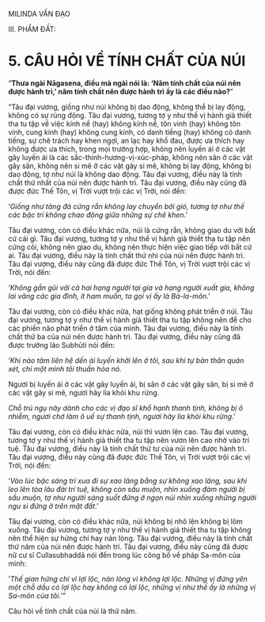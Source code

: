 MILINDA VẤN ĐẠO

III. PHẨM ĐẤT:

# 5. CÂU HỎI VỀ TÍNH CHẤT CỦA NÚI

“**Thưa ngài Nāgasena, điều mà ngài nói là: ‘Năm tính chất của núi nên được hành trì,’ năm tính chất nên được hành trì ấy là các điều nào?**”

“Tâu đại vương, giống như núi không bị dao động, không thể bị lay động, không có sự rúng động. Tâu đại vương, tương tợ y như thế vị hành giả thiết tha tu tập về việc kính nể (hay) không kính nể, tôn vinh (hay) không tôn vinh, cung kính (hay) không cung kính, có danh tiếng (hay) không có danh tiếng, sự chê trách hay khen ngợi, an lạc hay khổ đau, được ưa thích hay không được ưa thích, trong mọi trường hợp, không nên luyến ái ở các vật gây luyến ái là các sắc-thinh-hương-vị-xúc-pháp, không nên sân ở các vật gây sân, không nên si mê ở các vật gây si mê, không bị lay động, không bị dao động, tợ như núi là không dao động. Tâu đại vương, điều này là tính chất thứ nhất của núi nên được hành trì. Tâu đại vương, điều này cũng đã được đức Thế Tôn, vị Trời vượt trội các vị Trời, nói đến:

‘_Giống như tảng đá cứng rắn không lay chuyển bởi gió, tương tợ như thế các bậc trí không chao động giữa những sự chê khen_.’

Tâu đại vương, còn có điều khác nữa, núi là cứng rắn, không giao du với bất cứ cái gì. Tâu đại vương, tương tợ y như thế vị hành giả thiết tha tu tập nên cứng cỏi, không nên giao du, không nên thực hiện việc giao tiếp với bất cứ ai. Tâu đại vương, điều này là tính chất thứ nhì của núi nên được hành trì. Tâu đại vương, điều này cũng đã được đức Thế Tôn, vị Trời vượt trội các vị Trời, nói đến:

‘_Không gần gũi với cả hai hạng người tại gia và hạng người xuất gia, không lai vãng các gia đình, ít ham muốn, ta gọi vị ấy là Bà-la-môn_.’

Tâu đại vương, còn có điều khác nữa, hạt giống không phát triển ở núi. Tâu đại vương, tương tợ y như thế vị hành giả thiết tha tu tập không nên để cho các phiền não phát triển ở tâm của mình. Tâu đại vương, điều này là tính chất thứ ba của núi nên được hành trì. Tâu đại vương, điều này cũng đã được trưởng lão Subhūti nói đến:

‘_Khi nào tâm liên hệ dến ái luyến khởi lên ở tôi, sau khi tự bản thân quán xét, chỉ một mình tôi thuần hóa nó._

Ngươi bị luyến ái ở các vật gây luyến ái, bị sân ở các vật gây sân, bị si mê ở các vật gây si mê, ngươi hãy lìa khỏi khu rừng.

_Chỗ trú ngụ này dành cho các vị đạo sĩ khổ hạnh thanh tịnh, không bị ô nhiễm, ngươi chớ làm ô uế sự thanh tịnh, ngươi hãy lìa khỏi khu rừng_.’

Tâu đại vương, còn có điều khác nữa, núi thì vươn lên cao. Tâu đại vương, tương tợ y như thế vị hành giả thiết tha tu tập nên vươn lên cao nhờ vào trí tuệ. Tâu đại vương, điều này là tính chất thứ tư của núi nên được hành trì. Tâu đại vương, điều này cũng đã được đức Thế Tôn, vị Trời vượt trội các vị Trời, nói đến:

‘_Vào lúc bậc sáng trí xua đi sự xao lãng bằng sự không xao lãng, sau khi leo lên tòa lâu đài trí tuệ, không còn sầu muộn, nhìn xuống đám người bị sầu muộn, tợ như người sáng suốt đứng ở ngọn núi nhìn xuống những người ngu si đứng ở trên mặt đất_.’

Tâu đại vương, còn có điều khác nữa, núi không bị nhô lên không bị lõm xuống. Tâu đại vương, tương tợ y như thế vị hành giả thiết tha tu tập không nên thể hiện sự hứng chí hay nản lòng. Tâu đại vương, điều này là tính chất thứ năm của núi nên được hành trì. Tâu đại vương, điều này cũng đã được nữ cư sĩ Cullasubhaddā nói đến trong lúc công bố về pháp Sa-môn của mình:

‘_Thế gian hứng chí vì lợi lộc, nản lòng vì không lợi lộc. Những vị đứng yên một chỗ dầu có lợi lộc hay không có lợi lộc, những vị như thế ấy là những vị Sa-môn của tôi._’”

Câu hỏi về tính chất của núi là thứ năm.
